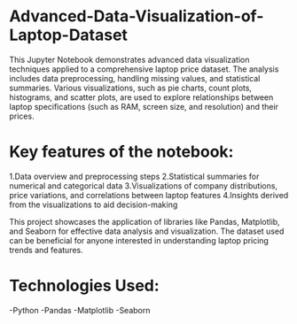 # Advanced-Data-Visualization-of-Laptop-Dataset
This Jupyter Notebook demonstrates advanced data visualization techniques applied to a comprehensive laptop price dataset. The analysis includes data preprocessing, handling missing values, and statistical summaries. Various visualizations, such as pie charts, count plots, histograms, and scatter plots, are used to explore relationships between laptop specifications (such as RAM, screen size, and resolution) and their prices.

# Key features of the notebook:

1.Data overview and preprocessing steps
2.Statistical summaries for numerical and categorical data
3.Visualizations of company distributions, price variations, and correlations between laptop features
4.Insights derived from the visualizations to aid decision-making


This project showcases the application of libraries like Pandas, Matplotlib, and Seaborn for effective data analysis and visualization. The dataset used can be beneficial for anyone interested in understanding laptop pricing trends and features.

# Technologies Used:

-Python
-Pandas
-Matplotlib
-Seaborn
